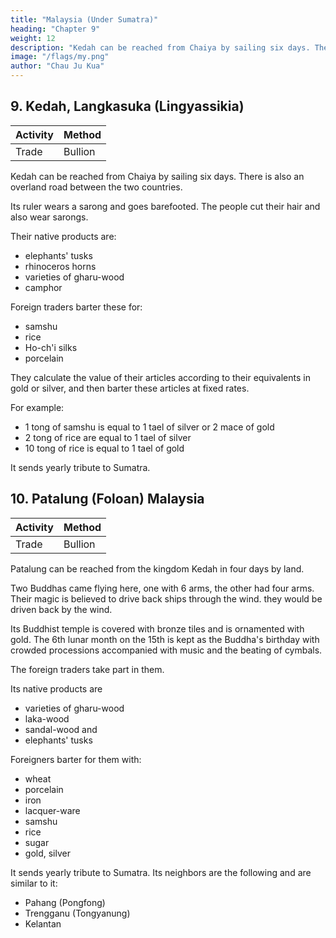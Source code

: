 ```yaml
---
title: "Malaysia (Under Sumatra)"
heading: "Chapter 9"
weight: 12
description: "Kedah can be reached from Chaiya by sailing six days. There is also an overland road between the two countries"
image: "/flags/my.png"
author: "Chau Ju Kua"
---
```




## 9. Kedah, Langkasuka (Lingyassikia)

Activity | Method 
--- | ---
Trade | Bullion


Kedah can be reached from Chaiya by sailing six days. There is also an overland road between the two countries.

Its ruler wears a sarong and goes barefooted. The people cut their hair and also wear sarongs. 

Their native products are:
- elephants' tusks
- rhinoceros horns
- varieties of gharu-wood
- camphor

Foreign traders barter these for:
- samshu
- rice
- Ho-ch'i silks
- porcelain

They calculate the value of their articles according to their equivalents in gold or silver, and then barter these articles at fixed
rates.

For example:
- 1 tong of samshu is equal to 1 tael of silver or 2 mace of gold
- 2 tong of rice are equal to 1 tael of silver
- 10 tong of rice is equal to 1 tael of gold

It sends yearly tribute to Sumatra.

<!-- Notes.

1)
list
Though written here without the
name is correctly given in the
the Lengkasuka of the Majapahit empire, the
final syllable Jcia, the
of dependencies of San-fo-ts'i (supra, p. 62). It
is
3569
BEKiNAKG.
1,10
original capital of
Kcdah, near Kedah Peak (Gunong
Jerai),
on the
Pelliot, B. E. F. E. 0. IV, 345, 405—408. Gerini, J. R. A.
T'oung-pao, 2* Ser., II, 131 read the name Ling-ga-sze and placed
sula.
2)
i
Tong
is
W.
coast of the
Malay Penin-
Schlegel,
S. 1905. 495, 498.
it
in Sumatra.
explained iu Chinese Buddhist works as a «Buddhist weighta, •which means
an Indian term, here, tola. In the present case it seems to indicate a dry measure; both
(op. cit. 155) and Crawfurd (op. cit. I, 271) say that among the Malays everything
is estimated by bulk and not by weight. Marsden adds that the use of weights was apparently
introduced among them by foreigners.
that
it is
Marsden -->


## 10. Patalung (Foloan) Malaysia  

Activity | Method 
--- | ---
Trade | Bullion


Patalung can be reached from the kingdom Kedah <!-- Lingyassi-kia --> in four days by land. 

Two Buddhas came flying here, one with 6 arms, the other had four arms. Their magic is believed to drive back ships through the wind.  they would be driven back by the wind. 

Its Buddhist temple is covered with bronze tiles and is ornamented with gold. The 6th lunar month on the 15th is kept as the Buddha's
birthday with crowded processions accompanied with music and the beating of cymbals.

The foreign traders take part in them.

Its native products are
- varieties of gharu-wood
- laka-wood
- sandal-wood and
- elephants' tusks

Foreigners barter for them with:
- wheat
- porcelain
- iron
- lacquer-ware
- samshu
- rice
- sugar
- gold, silver

It sends yearly tribute to Sumatra. Its neighbors are the following and are similar to it:
- Pahang (Pongfong)
- Trengganu (Tongyanung)
- Kelantan 


<!-- Notes.
on the Langat river, W.
A. S. 1905. 498, places Fo-lo-an at Beranang
1) Gerini J
of this and the last paragraphs of our
requirements
the
satisfies
this
30 coast of Malay Peninsula;
wrong reading of the Chinese text, tried to locate this country
text Earlier writers, misled' by a
2^ Ser., II, 134, said it was Puluan in Palembang residency.
in s'lunatra. Schlegel, T'oung-pao,
«The chief of Fo-lo-an is appomted from San-
The Ling-wai-tai-ta, 2,i2 says of Fo-lo-an:
countries., (i. e.,
aromatics with which those of the «Lower Coast
E
fo-ts'i.
The country produces
35 Java, see Pt.
II,
or strength.
Ch. XI) cannot compare in aroma70
SUKDA.
((There
year
here
is
(in
1,11
Buddha which the
Fo-lo-an) a Holy
princes of San-fo-ts'i
come every
burn incense before».
to
Kuan^yin (Avalokitegvara)
2)
referred to
XXXIX)
may have been
The images
C h a u's work (infra, Ch.
usually represented with six or four arms.
is
of this deity.
We learn from another passage in
that the celebration of this festival on the
IS*!"
day of the 6"i moon, was an important
to China, and that they kept it as
5
one for sailors for securing good weather on their voyage back
well in Borneo as in Fo-lo-an. According to de Groot, Les fStes annuellement c616br6es a
(Amoy),
I,
199, the principal
annual feasts of Kuan-yin kept in Fu-ki6n, are on the
19*''
Emoui
of the
and the 9"» moon. That on the 19tii of the 6ti» moon is believed by some to be the
goddess's birthday. The IS'i of the 6tii moon, the same author states (op. cit. I, 394) is also cele- 10
brated in Fu-kifo as the mid-year festival. It may well be that these two festivals, especially as
2^, the 6tii
the second one, in some of
one of her manifestations
its
features at least,
Schlegel, T'oung-pao IX, 404
(^jS
jjjB
^^),
also connected with the worship of
is
Kuan-yin
in
^(B)' '^ere celebrated by sailors on the same day.
says that the 15*^ of the'6tl» moon was the feastday of Ma-tsu-p'o
(P'o-tsu,
^^
De Groot (op. cit. I, 262) says that Ma-tsu-p'o's
know when the cult of Ma-tsu-p'o's became general,
((Buddhas referred to by our author was evidently a patroness of
the patron saint of sailors.
15
birthday was the 23* of the Simoon. I do not
events the particular
at all
hence the presence at her feast of «the foreign traders» both in Fo-lo-an and in P'o-ni.
sailors,
Fo-lo-an is mentioned in another passage of this work (infra, Ch. XXII) as one of the
two principal ports of South-eastern Asia to which the Arab traders came, the other was, of course, San-fo-ts'i. -->
